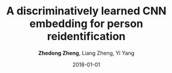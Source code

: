 ---
title: "A discriminatively learned CNN embedding for person reidentification"
collection: publications
permalink: /publication/A-discri2018
date: 2018-01-01
doi: 10.1145/3159171
venue: 'ACM Transactions on Multimedia Computing, Communications, and Applications (TOMM)'
paperurl: 'https://zdzheng.xyz/files/TOMM18.pdf'
code: 'https://github.com/layumi/2016_person_re-ID'
author: '<strong>Zhedong Zheng</strong>,  Liang Zheng,  Yi Yang'
citation: ' Zhedong Zheng,  Liang Zheng,  Yi Yang, &quot;A discriminatively learned CNN embedding for person reidentification.&quot; ACM Transactions on Multimedia Computing, Communications, and Applications (TOMM), 2018. DOI: 10.1145/3159171'
pub_year: '2018'
bib: >
    @article{zheng2018discriminatively,  
    author = "Zheng, Zhedong and Zheng, Liang and Yang, Yi",  
    doi = "10.1145/3159171",  
    title = "A discriminatively learned CNN embedding for person reidentification",  
    journal = "ACM Transactions on Multimedia Computing, Communications, and Applications (TOMM)",  
    volume = "14",  
    number = "1",  
    pages = "13",  
    year = "2018",  
    publisher = "ACM",  
    code = "https://github.com/layumi/2016\_person\_re-ID",  
    url = "https://zdzheng.xyz/files/TOMM18.pdf"
    }

---